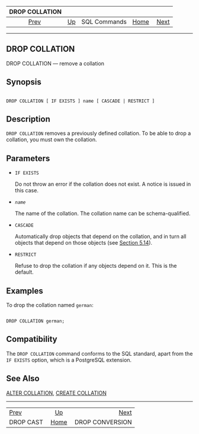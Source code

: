 <!--?xml version="1.0" encoding="UTF-8" standalone="no"?-->

|             DROP COLLATION             |                                        |              |                                                       |                                                    |
| :------------------------------------: | :------------------------------------- | :----------: | ----------------------------------------------------: | -------------------------------------------------: |
| [Prev](sql-dropcast.html "DROP CAST")  | [Up](sql-commands.html "SQL Commands") | SQL Commands | [Home](index.html "PostgreSQL 17devel Documentation") |  [Next](sql-dropconversion.html "DROP CONVERSION") |

***

[]()

## DROP COLLATION

DROP COLLATION — remove a collation

## Synopsis

```

DROP COLLATION [ IF EXISTS ] name [ CASCADE | RESTRICT ]
```

## Description

`DROP COLLATION` removes a previously defined collation. To be able to drop a collation, you must own the collation.

## Parameters

*   `IF EXISTS`

    Do not throw an error if the collation does not exist. A notice is issued in this case.

*   *`name`*

    The name of the collation. The collation name can be schema-qualified.

*   `CASCADE`

    Automatically drop objects that depend on the collation, and in turn all objects that depend on those objects (see [Section 5.14](ddl-depend.html "5.14. Dependency Tracking")).

*   `RESTRICT`

    Refuse to drop the collation if any objects depend on it. This is the default.

## Examples

To drop the collation named `german`:

```

DROP COLLATION german;
```

## Compatibility

The `DROP COLLATION` command conforms to the SQL standard, apart from the `IF EXISTS` option, which is a PostgreSQL extension.

## See Also

[ALTER COLLATION](sql-altercollation.html "ALTER COLLATION"), [CREATE COLLATION](sql-createcollation.html "CREATE COLLATION")

***

|                                        |                                                       |                                                    |
| :------------------------------------- | :---------------------------------------------------: | -------------------------------------------------: |
| [Prev](sql-dropcast.html "DROP CAST")  |         [Up](sql-commands.html "SQL Commands")        |  [Next](sql-dropconversion.html "DROP CONVERSION") |
| DROP CAST                              | [Home](index.html "PostgreSQL 17devel Documentation") |                                    DROP CONVERSION |
